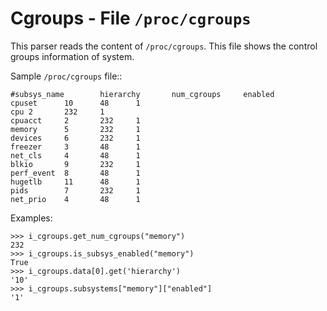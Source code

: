 Cgroups - File ``/proc/cgroups``
================================

This parser reads the content of ``/proc/cgroups``.
This file shows the control groups information of system.

Sample ``/proc/cgroups`` file::

    #subsys_name        hierarchy       num_cgroups     enabled
    cpuset      10      48      1
    cpu 2       232     1
    cpuacct     2       232     1
    memory      5       232     1
    devices     6       232     1
    freezer     3       48      1
    net_cls     4       48      1
    blkio       9       232     1
    perf_event  8       48      1
    hugetlb     11      48      1
    pids        7       232     1
    net_prio    4       48      1


Examples:

    >>> i_cgroups.get_num_cgroups("memory")
    232
    >>> i_cgroups.is_subsys_enabled("memory")
    True
    >>> i_cgroups.data[0].get('hierarchy')
    '10'
    >>> i_cgroups.subsystems["memory"]["enabled"]
    '1'